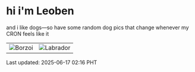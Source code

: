 # hi i'm Leoben

and i like dogs—so have some random dog pics that change whenever my CRON feels like it

|  |  |
|--------|----------|
| ![Borzoi](https://random-dog-vercel.vercel.app/api/random-borzoi?v=1750097773) | ![Labrador](https://random-dog-vercel.vercel.app/api/random-labrador?v=1750097773) |

Last updated: 2025-06-17 02:16 PHT
